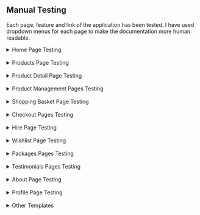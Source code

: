 ## Manual Testing

Each page, feature and link of the application has been tested.
I have used dropdown menus for each page to make the documentation more human readable.

<details>

<summary>
Home Page Testing</summary><br>

The HTML Templates associated with the Home page are:

* base.html
* main-nav.html
* mobile-top-header.html
* index.html
* home-cards.html
* footer.html

Each link of the Home page was tested and was marked 'pass' when the following expected behaviour was produced.

* Base Template and Footer Links -- All links direct to the correct URL and external links open in new tabs. 

* Login Redirect -- The user is directed to the correct page depending on the users authentication status upon login or when the login links in the homepage cards are clicked.

* Can Access Products Page From Hero GIF -- The user can access the Products page from the home page hero GIF.

* Can Access Hire Page -- The user can access the HIRE page from the home page hero GIF.

* Can Access Hire Page -- The user can access the Products page via the Product & Services Cards.

* Can Access Products Page -- The user can access the Products page via the Product & Services Cards.

* Can Access About Page -- The user can access the Products page via the Product & Services Cards.

<br>

| Auth Status     | Can Register | Can Login | Can Logout | Products Links | Hire Links | Nav/Footer Links | Profile Access | Product Manaagement Access | Wishlist Access |
|-----------------|--------------|-----------|------------|----------------|------------|------------------|----------------|----------------------------|-----------------|
| Admin           | no/pass      | no/pass   | yes/pass   | yes/pass       | yes/pass   | yes/pass         | yes/pass       | yes/pass                   | yes/pass        |
| Registered User | no/pass      | no/pass   | yes/pass   | yes/pass       | yes/pass   | yes/pass         | yes/pass       | no/pass                    | yes/pass        |
| Anonymous User  | yes/pass     | yes/pass  | no/pass    | yes/pass       | yes/pass   | yes/pass         | no/pass        | no/pass                    | no/pass         |                    |

<br>

Home page validator testing.

The Home page was passed through the W3C HTML Validator and returned multiple errors.

<img src="../docs/testing_images/w3_1_errors.png"><br>
_W3C HTML Validator Testing Screenshot_ 

The errors were corrected and now the Validator returns no errors.

<img src="../docs/testing_images/w3_1_home.png"><br>
_W3C HTML Validator Testing Screenshot_ 

The Home page was passed through the WCAG Color contrast checker and returned no contrast errors.

<img src="../docs/testing_images/home_wcag.png"><br>
_WCAG Validator Testing Screenshot_

The Home Page was passed through Lighthouse and returned the following performance results:

<img src="../docs/testing_images/lighthouse_1.png"><br>
_Desktop Lighthouse Performance Testing Screenshot_

<img src="../docs/testing_images/lighthouse_2.png"><br>
_Mobile Lighthouse Performance Testing Screenshot_

In future versions of the app I hope to significantly improve mobile performance.
<br>
</details>

<br>

<details>

<summary>
Products Page Testing</summary><br>

The HTML Templates associated with the products page are:

* base.html
* main-nav.html
* mobile-top-header.html
* products
* footer.html

Each link of the Products page was tested and was marked 'pass' when the following expected behaviour was produced.

* Base Template and Footer Links -- All links direct to the correct URL and external links open in new tabs. 

* Sort selector -- The sort selector is accessible and functions correctly.

* Availability toggle -- The availability toggle is accessible and functions correctly.

* Can Add to basket -- User can add product to basket

* Message Success -- User is notified when item is in basket.

* Product Detail Access -- The user can access the Product Detail page from the Product Card Links.

* Add Product Form -- An authenticated Admin user can add an existing product.

* Update Product Form -- An authenticated Admin user can edit an existing product.

* Can Delete Product -- An authenticated Admin user can delete an existing product.

* Can Add or Remove item to wishlist -- An authenticated user can add/remove an item from the wishlist. Unathenticated users are redirected to login.


<br>

| Auth Status     | Sort Select | Availability Select | Can Add To Basket | Is Notified | Products Detail Links | Add Product | Edit Product | Wishlist Access |
|-----------------|-------------|---------------------|-------------------|-------------|-----------------------|-------------|--------------|-----------------|
| Admin           | yes/pass    | yes/pass            | yes/pass          | yes/pass    | yes/pass              | yes/pass    | yes/pass     | yes/pass        |
| Registered User | yes/pass    | yes/pass            | yes/pass          | yes/pass    | yes/pass              | no/pass     | no/pass      | yes/pass        |
| Anonymous User  | yes/pass    | yes/pass            | yes/pass          | yes/pass    | yes/pass              | no/pass     | no/pass      | no/pass         |
<br>

Products page validator testing.

The Products page was passed through the W3C HTML Validator and returned this warning.

<img src="../docs/testing_images/w3_2_products.png"><br>
_W3C HTML Validator Testing Screenshot_ 

I researched this warning and as it provides nice feedback for the user, maintains a consistent design I decided it could be safely ignored.

<img src="../docs/testing_images/w3_2_errors.png"><br>
_W3C HTML Validator Testing Screenshot_ 

The Products page was passed through the WCAG Color contrast checker and returned no contrast errors. (The error seen in the supporting image is from a table row in the WCAG table itself)

<img src="../docs/testing_images/products_wcag.png"><br>
_WCAG Validator Testing Screenshot_

The Products Page was passed through Lighthouse and returned the following performance results:

<img src="../docs/testing_images/lighthouse_4.png"><br>
_Desktop Lighthouse Performance Testing Screenshot_

<img src="../docs/testing_images/lighthouse_5.png"><br>
_Mobile Lighthouse Performance Testing Screenshot_

In future versions of the app I hope to significantly improve mobile performance.
<br>
</details>

<br>

<details>

<summary>
Product Detail Page Testing</summary><br>

The HTML Templates associated with the Product Detail page are:

* base.html
* main-nav.html
* mobile-top-header.html
* product-detail.html
* footer.html

Each link of the Product Detail page was tested and was marked 'pass' when the following expected behaviour was produced.

* Base Template and Footer Links -- All links direct to the correct URL and external links open in new tabs. 

* Quantity -- User Can Select Quantity

* Can Add to basket -- User can add product to basket

* Message Success -- User is notified when item is in basket.

* Message Warning -- User is notified if they have reached max allowed items.

* Back to Products -- The user can return to the Products page from the Product Detail Page.

* Can Add or Remove item to wishlist -- An authenticated user can add/remove an item from the wishlist. Unathenticated users are redirected to login.


<br>

| Auth Status     | Quantity | Can Add To Basket | Is Notified (Success) | Is Notified (Warning) | Back to Products | Wishlist Access |
|-----------------|----------|-------------------|-----------------------|-----------------------|------------------|-----------------|
| Admin           | yes/pass | yes/pass          | yes/pass              | yes/pass              | yes/pass         | yes/pass        |
| Registered User | yes/pass | yes/pass          | yes/pass              | yes/pass              | Yes/pass         | yes/pass        |
| Anonymous User  | yes/pass | yes/pass          | yes/pass              | yes/pass              | Yes/pass         | no/pass         |
<br>

Product Detail page validator testing.

The Product Detail page was passed through the W3C HTML Validator and returned this warning.

<img src="../docs/testing_images/w3_product_detail.png"><br>
_W3C HTML Validator Testing Screenshot_ 

I researched this warning and as it provides nice feedback for the user, maintains a consistent design I decided it could be safely ignored.

<img src="../docs/testing_images/w3_2_errors.png"><br>
_W3C HTML Validator Testing Screenshot_ 

The Product Detail page was passed through the WCAG Color contrast checker and returned no contrast errors. (The error seen in the supporting image is from a table row in the WCAG table itself)

<img src="../docs/testing_images/product_detail_wcag.png"><br>
_WCAG Validator Testing Screenshot_

The Product Detail Page was passed through Lighthouse and returned the following performance results:

<img src="../docs/testing_images/lighthouse_6.png"><br>
_Desktop Lighthouse Performance Testing Screenshot_

<img src="../docs/testing_images/lighthouse_7.png"><br>
_Mobile Lighthouse Performance Testing Screenshot_

<br>
</details>

<br>

<details>

<summary>
Product Management Pages Testing</summary><br>

The HTML Templates associated with the Product Management pages are:

* base.html
* main-nav.html
* mobile-top-header.html
* add_product.html
* edit_product.html
* footer.html

Each of the Product Management Form pages were tested and was marked 'pass' when the following expected behaviour was produced.

* Base Template and Footer Links -- All links direct to the correct URL and external links open in new tabs.

* Product Management Access -- Product Management is only available to Admin users.

* Form Validation -- The form returned validation error message if form was invalid

* Cancel -- The User can cancel the action and return to products page.

* Message Success -- User is notified when a product is added.

* Message Info -- User is notified when a editing a product.

<br>

| Auth Status     | Can Access | Form Validation | Is Notified (Success) | Is Notified (Info) | Back to Products |
|-----------------|------------|-----------------|-----------------------|--------------------|------------------|
| Admin           | yes/pass   | yes/pass        | yes/pass              | yes/pass           | yes/pass         |
| Registered User | no/pass    | n/a             | n/a                   | n/a                | n/a              |
| Anonymous User  | no/pass    | n/a             | n/a                   | n/a                | n/a              |
<br>

Product Management pages validator testing.

The Product Management pages were passed through the W3C HTML Validator and returned no warnings

<img src="../docs/testing_images/w3_products_management_add.png"><br>
_W3C HTML Validator Testing Screenshot_ 

<img src="../docs/testing_images/w3_product_management_edit.png"><br>
_W3C HTML Validator Testing Screenshot_ 

The Products Management Pages were passed through the WCAG Color contrast checker and returned no contrast errors. (The error seen in the supporting image is from a table row in the WCAG table itself)

<img src="../docs/testing_images/wcag_product_detail.png"><br>
_WCAG Validator Testing Screenshot_

The Product Management Pages were passed through Lighthouse and returned the following performance results:

<img src="../docs/testing_images/lighthouse_6.png"><br>
_Desktop Lighthouse Performance Testing Screenshot_

<img src="../docs/testing_images/lighthouse_7.png"><br>
_Mobile Lighthouse Performance Testing Screenshot_

<br>
</details>

<br>

<details>

<summary>
Shopping Basket Page Testing</summary><br>

The HTML Templates associated with the Shopping Basket page are:

* base.html
* main-nav.html
* mobile-top-header.html
* shopping-basket.html
* footer.html

The Shopping Basket page was tested and was marked 'pass' when the following expected behaviour was produced.

* Base Template and Footer Links -- All links direct to the correct URL and external links open in new tabs.

* Update Quantity -- The User can update the quantity of a given product from their basket.

* Remove Product -- The User can remove a given product from their basket.

* Back To Shopping -- The User can return to products page via the back to shopping button.

* Messages -- User is notified when an action is submitted or there are no products in their basket.

* Go to checkout -- User can go to the checkout page via the Secure Checkout button.

<br>

| Auth Status     | Update Qyt | Delete Product | Back To Shopping | Messages | Go To Checkout |
|-----------------|------------|----------------|------------------|----------|----------------|
| Admin           | yes/pass   | yes/pass       | yes/pass         | yes/pass | yes/pass       |
| Registered User | yes/pass   | yes/pass       | yes/pass         | yes/pass | yes/pass       |
| Anonymous User  | yes/pass   | yes/pass       | yes/pass         | yes/pass | yes/pass       |
<br>

Shopping Basket page validator testing.

The Shopping Basket page was passed through the W3C HTML Validator and returned just one justifiable warning.

<img src="../docs/testing_images/w3_shopping_basket.png"><br>
_W3C HTML Validator Testing Screenshot_ 

<br>
The Shopping Basket page was passed through the WCAG Color contrast checker and returned no contrast errors. (The error seen in the supporting image is from a table row in the WCAG table itself)

<img src="../docs/testing_images/wcag_basket.png"><br>
_WCAG Validator Testing Screenshot_

The Shopping Basket page was passed through Lighthouse and returned the following performance results:

<img src="../docs/testing_images/lighthouse_10.png"><br>
_Desktop Lighthouse Performance Testing Screenshot_

<img src="../docs/testing_images/lighthouse_11.png"><br>
_Mobile Lighthouse Performance Testing Screenshot_

The SEO Score was low here because the basket is included in the robots.txt file.
<br>
</details>

<br>

<details>

<summary>
Checkout Pages Testing</summary><br>

The HTML Templates associated with the Chackout page are:

* base.html
* main-nav.html
* mobile-top-header.html
* checkout.html
* checkout_success.html
* footer.html

The Checkout page was tested and was marked 'pass' when the following expected behaviour was produced.

* Base Template and Footer Links -- All links direct to the correct URL and external links open in new tabs.

* Delivery Details -- Form displays saved delivery details of registered users.

* Back To Shopping -- The User can return to basket page via the back to basket button.

* Form Error Handling -- The user is informed if the form is invalid. 

* Messages -- User is notified when an action is submitted or there are no products in their basket.

* Submit order -- The User can submit an order.

<br>

| Auth Status     | Details Saved | Form Error Handling | Back To basket | Messages | Submit Order |
|-----------------|---------------|---------------------|----------------|----------|--------------|
| Admin           | yes/pass      | yes/pass            | yes/pass       | yes/pass | yes/pass     |
| Registered User | yes/pass      | yes/pass            | yes/pass       | yes/pass | yes/pass     |
| Anonymous User  | no/pass       | yes/pass            | yes/pass       | yes/pass | yes/pass     |
<br>

Checkout page validator testing.

The Checkout page was passed through the W3C HTML Validator and returned just one justifiable warning.

<img src="../docs/testing_images/w3_checkout.png"><br>
_W3C HTML Validator Testing Screenshot_ 

<br>
The Checkout page was passed through the WCAG Color contrast checker and returned no contrast errors. (The error seen in the supporting image is from a table row in the WCAG table itself)

<img src="../docs/testing_images/wcag_checkout.png"><br>
_WCAG Validator Testing Screenshot_

The Checkout page was passed through Lighthouse and returned the following performance results:

<img src="../docs/testing_images/lighthouse_12.png"><br>
_Desktop Lighthouse Performance Testing Screenshot_

<img src="../docs/testing_images/lighthouse_13.png"><br>
_Mobile Lighthouse Performance Testing Screenshot_

The Checkout Success page was also tested in W3 and is fully functional.

<img src="../docs/testing_images/w3_checkout_success.png"><br>
_W3C HTML Validator Testing Screenshot_ 

<img src="../docs/testing_images/auth_checkout.png"><br>
_Checkout Success Testing Screenshot_ 
<br>
</details>

<br>

<details>

<summary>
Hire Page Testing</summary><br>

The HTML Templates associated with the products page are:

* base.html
* main-nav.html
* mobile-top-header.html
* hire.html
* footer.html

The Hire page was tested and was marked 'pass' when the following expected behaviour was produced.

* Base Template and Footer Links -- All links direct to the correct URL and external links open in new tabs.

* Package Offers -- Users can view packages via the Package Offers link.

* Facebook links -- The User can visit the Facebook business page via both links (The links both open in a new tab.)


<br>

| Auth Status     | Packages Links | Facebook Links |
|-----------------|----------------|----------------|
| Admin           | yes/pass       | yes/pass       |
| Registered User | yes/pass       | yes/pass       |
| Anonymous User  | yes/pass       | yes/pass       |
<br>

Hire Page validator testing.

The Hire page was passed through the W3C HTML Validator and returned no warnings.

<img src="../docs/testing_images/w3_checkout.png"><br>
_W3C HTML Validator Testing Screenshot_ 

<br>
The Hire page was passed through the WCAG Color contrast checker and returned no contrast errors. (The error seen in the supporting image is from a table row in the WCAG table itself)

<img src="../docs/testing_images/wcag_hire.png"><br>
_WCAG Validator Testing Screenshot_

The Hire page was passed through Lighthouse and returned the following performance results:

<img src="../docs/testing_images/lighthouse_14.png"><br>
_Desktop Lighthouse Performance Testing Screenshot_

<img src="../docs/testing_images/lighthouse_15.png"><br>
_Mobile Lighthouse Performance Testing Screenshot_

<br>
</details>

<br>

<details>

<summary>
Wishlist Page Testing</summary><br>

The HTML Templates associated with the Wishlist page are:

* base.html
* main-nav.html
* mobile-top-header.html
* wishlist.html
* footer.html

The Wishlist page was tested and was marked 'pass' when the following expected behaviour was produced.

* Base Template and Footer Links -- All links direct to the correct URL and external links open in new tabs.

* Products Link -- Users can return to products page from the Find More Products link.

* Add To Wishlist -- The User can add a product from the wishlist to the shopping basket.

* Remove From Wishlist -- The User can remove a product from the wishlist.


<br>

| Auth Status     | Products Links | Add to Basket | Remove From Wishlist |
|-----------------|----------------|---------------|----------------------|
| Admin           | yes/pass       | yes/pass      | yes/pass             |
| Registered User | yes/pass       | yes/pass      | yes/pass             |
| Anonymous User  | n/a            | n/a           | n/a                  |
<br>

Wishlist Page validator testing.

The Wishlist page was passed through the W3C HTML Validator and returned just one justifiable warning. (As referenced earlier)

<img src="../docs/testing_images/w3_wishlist.png"><br>
_W3C HTML Validator Testing Screenshot_ 

<br>
The Wishlist page was passed through the WCAG Color contrast checker and returned no contrast errors. (The error seen in the supporting image is from a table row in the WCAG table itself)

<img src="../docs/testing_images/wcag_wishlist.png"><br>
_WCAG Validator Testing Screenshot_

The Wishlist page was passed through Lighthouse and returned the following performance results:

<img src="../docs/testing_images/lighthouse_16.png"><br>
_Desktop Lighthouse Performance Testing Screenshot_

<img src="../docs/testing_images/lighthouse_17.png"><br>
_Mobile Lighthouse Performance Testing Screenshot_

<br>
</details>

<br>

<details>

<summary>
Packages Pages Testing</summary><br>

The HTML Templates associated with the Packages page are:

* base.html
* main-nav.html
* mobile-top-header.html
* packages.html
* packages_form.html
* packages_confirm_delete.html
* package_request_form.html
* package_request_success.html
* custom_packages.html
* footer.html

In this section, I tested the main package page first and in the interest of brevity, I tested all the packages pages
and features running lighthouse in the local server.

The Packages page was tested and was marked 'pass' when the following expected behaviour was produced.

* Base Template and Footer Links -- All links direct to the correct URL and external links open in new tabs.

* About Link -- Users can go to the About page from the Packages Page.

* Facebook Link -- Users can visit the Facebook page to make a booking (opens in new tab)

* Request Package -- User can request a custom package.

* Add Package -- Admin can add a custom package via the add package link.

* View Custom Packages --  Admin Can View an remove Custom Packages from the custom package page.

<br>

| Auth Status     | About Link | Facebook Link | Request Package | Add Package | View/Delete Custom Packages |
|-----------------|------------|---------------|-----------------|-------------|-----------------------------|
| Admin           | yes/pass   | no/pass       | no/pass         | yes/pass    | yes/pass                    |
| Registered User | yes/pass   | yes/pass      | yes/pass        | no/pass     | no/pass                     |
| Anonymous User  | yes/pass   | yes/pass      | yes/pass        | no/pass     | no/pass                     |

Packages Page validator testing.

The Packages page was passed through the W3C HTML Validator and returned no errors.

<img src="../docs/testing_images/w3_packages.png"><br>
_W3C HTML Validator Testing Screenshot_ 

<br>
The Packages page  page was passed through the WCAG Color contrast checker and returned no contrast errors. (The error seen in the supporting image is from a table row in the WCAG table itself)

<img src="../docs/testing_images/wcag_packages.png"><br>
_WCAG Validator Testing Screenshot_

The Packages page was passed through Lighthouse and returned the following performance results:

<img src="../docs/testing_images/lighthouse_18.png"><br>
_Desktop Lighthouse Performance Testing Screenshot_

<img src="../docs/testing_images/lighthouse_19.png"><br>
_Mobile Lighthouse Performance Testing Screenshot_

The Custom Packages Page was also tested...

<img src="../docs/testing_images/lighthouse_20.png"><br>
_Desktop Lighthouse Performance Testing Screenshot_

<img src="../docs/testing_images/w3_packages_form.png"><br>
_W3C HTML Validator Testing Screenshot_ 

<img src="../docs/testing_images/w3_custom_packages.png"><br>
_W3C HTML Validator Testing Screenshot_ 

<img src="../docs/testing_images/w3_custom_packages.png"><br>
_W3C HTML Validator Testing Screenshot_ 

<img src="../docs/testing_images/w3_add_package.png"><br>
_W3C HTML Validator Testing Screenshot_ 

<img src="../docs/testing_images/w3_package_request_form.png"><br>
_W3C HTML Validator Testing Screenshot_ 
<br>
</details>

<br>

<details>

<summary>
Testimonials Pages Testing</summary><br>

The HTML Templates associated with the testimonials page are:

* base.html
* main-nav.html
* mobile-top-header.html
* testimonials.html
* testimonials_form.html
* clienttestimonial_confirm_delete.html
* footer.html

In this section, I tested the main Testimonials page first and in the interest of brevity, I tested it and the other templates
and features running lighthouse in the local server.

The Testimonials page was tested and was marked 'pass' when the following expected behaviour was produced.

* Base Template and Footer Links -- All links direct to the correct URL and external links open in new tabs.

* Facebook Links -- The User can access the Facebook Page to make an enquiry.

* About Page -- The User can go to the about page via the link provided.

* Add/Update Testimonial -- Admin user can add, update and delete a testimonial.

* Messages -- User is notified when an action is submitted.

<br>

| Auth Status     | About Link | Facebook Link | Add Testimonial | Update/Delete Testimonial |
|-----------------|------------|---------------|-----------------|---------------------------|
| Admin           | yes/pass   | no/pass       | yes/pass        | yes/pass                  |
| Registered User | yes/pass   | yes/pass      | no/pass         | no/pass                   |
| Anonymous User  | yes/pass   | yes/pass      | no/pass         | no/pass                   |
<br>

Testimonials page validator testing.

The Testimonials page was passed through the W3C HTML Validator and returned no errors

<img src="../docs/testing_images/w3_testimonials.png"><br>
_W3C HTML Validator Testing Screenshot_ 

<br>
The Testimonials page was passed through the WCAG Color contrast checker and returned no contrast errors. (The error seen in the supporting image is from a table row in the WCAG table itself)

<img src="../docs/testing_images/wcag_testimonials.png"><br>
_WCAG Validator Testing Screenshot_

The Testimonials page was passed through Lighthouse and returned the following performance results:

<img src="../docs/testing_images/lighthouse_21.png"><br>
_Desktop Lighthouse Performance Testing Screenshot_

<img src="../docs/testing_images/lighthouse_22.png"><br>
_Mobile Lighthouse Performance Testing Screenshot_

Other Testimonials Templates

<img src="../docs/testing_images/w3_testimonials.png"><br>
_W3C HTML Validator Testing Screenshot_ 

<img src="../docs/testing_images/w3_delete_testimonial.png"><br>
_W3C HTML Validator Testing Screenshot_

The Form Page was also tested in lighthouse.

<img src="../docs/testing_images/lighthouse_23.png"><br>
_Desktop Lighthouse Performance Testing Screenshot_

<br>
</details>

<br>

<details>

<summary>
About Page Testing</summary><br>

The HTML Templates associated with the About page are:

* base.html
* main-nav.html
* mobile-top-header.html
* about.html
* footer.html

The About page was tested and was marked 'pass' when the following expected behaviour was produced.

* Base Template and Footer Links -- All links direct to the correct URL and external links open in new tabs.

* Contact Links -- The User can access the contact links banner, each link functions and opens in a new tab. (Where relevant)

* Testimonials Carousel -- The User operate the Testimonials Carousel using the arrow buttons provided

* View All Testimonials -- User can access the testimonials page from the link provided.

<br>

| Auth Status     | Contact Links | Carousel | Access Testimonials |
|-----------------|---------------|----------|---------------------|
| Admin           | yes/pass      | yes/pass | yes/pass            |
| Registered User | yes/pass      | yes/pass | yes/pass            |
| Anonymous User  | yes/pass      | yes/pass | yes/pass            |
<br>

About page validator testing.

The About page was passed through the W3C HTML Validator and returned no errors

<img src="../docs/testing_images/w3_about.png"><br>
_W3C HTML Validator Testing Screenshot_ 

<br>
The About page was passed through the WCAG Color contrast checker and returned some errors. The first two errors seen in the supporting image is from a table row in the WCAG table itself so could be safely ignored. I also ignored the third issue as the WCAG software thought the grey of the Carousel indicator was not visible against the background. having cycled through the images of the feature, I concluded that there are no contrast issues whatsoever and the background carousel images have good contrast with the slide indicator. 

<img src="../docs/testing_images/wcag_about.png"><br>
_WCAG Validator Testing Screenshot_

The About page was passed through Lighthouse and returned the following performance results:

<img src="../docs/testing_images/lighthouse_24.png"><br>
_Desktop Lighthouse Performance Testing Screenshot_

<img src="../docs/testing_images/lighthouse_25.png"><br>
_Mobile Lighthouse Performance Testing Screenshot_

<br>
</details>

<br>

<details>

<summary>
Profile Page Testing</summary><br>

The HTML Templates associated with the Profile page are:

* base.html
* main-nav.html
* mobile-top-header.html
* profile.html
* footer.html

The Profile page was tested and was marked 'pass' when the following expected behaviour was produced.

* Base Template and Footer Links -- All links direct to the correct URL and external links open in new tabs.

* Delivery Details Accordion -- The user can access their stored delivery details.

* Order History Accordion -- The user can access their order history.

* Products link -- User can access the products page from the link provided.

<br>

| Auth Status     | Delivery Accordion | Order History | Products Link |
|-----------------|--------------------|---------------|---------------|
| Admin           | yes/pass           | yes/pass      | yes/pass      |
| Registered User | yes/pass           | yes/pass      | yes/pass      |
| Anonymous User  | no/pass            | no/pass       | no/pass       |
<br>

Profile page validator testing.

The Profile page was passed through the W3C HTML Validator and returned no errors

<img src="../docs/testing_images/w3_profile.png"><br>
_W3C HTML Validator Testing Screenshot_ 

<br>
The Profile page was passed through the WCAG Color contrast checker and returned no contrast errors. (The error seen in the supporting image is from a table row in the WCAG table itself)

<img src="../docs/testing_images/wcag_profile.png"><br>
_WCAG Validator Testing Screenshot_

The About page was passed through Lighthouse and returned the following performance results:

<img src="../docs/testing_images/lighthouse_26.png"><br>
_Desktop Lighthouse Performance Testing Screenshot_

<img src="../docs/testing_images/lighthouse_27.png"><br>
_Mobile Lighthouse Performance Testing Screenshot_

<br>
</details>

<br>

<details>

<summary>
Other Templates</summary><br>

The Remaining Templates I Tested Are:

(Allauth Templates)

* login.html
* logout.html
* signup.html

Screenshots from allauth templates:

<img src="../docs/testing_images/w3_login.png"><br>
_W3C HTML Validator Testing Screenshot_ 

<img src="../docs/testing_images/w3_logout.png"><br>
_W3C HTML Validator Testing Screenshot_ 

<img src="../docs/testing_images/w3_signup.png"><br>
_W3C HTML Validator Testing Screenshot_ 

<br>
</details>




